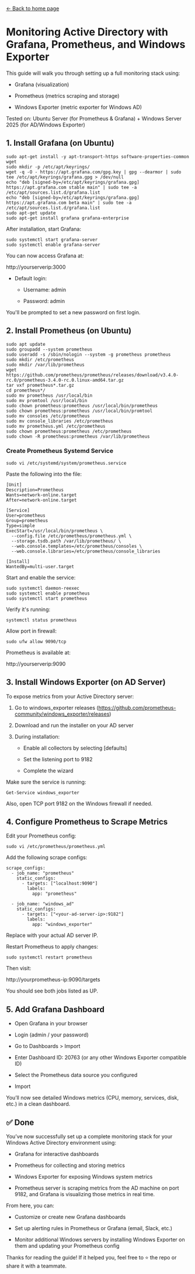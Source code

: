 <a href="/coding/README.md">← Back to home page</a>

# Monitoring Active Directory with Grafana, Prometheus, and Windows Exporter

This guide will walk you through setting up a full monitoring stack using:

- Grafana (visualization)

- Prometheus (metrics scraping and storage)

- Windows Exporter (metric exporter for Windows AD)

Tested on: Ubuntu Server (for Prometheus & Grafana) + Windows Server 2025 (for AD/Windows Exporter)

## 1. Install Grafana (on Ubuntu)
```
sudo apt-get install -y apt-transport-https software-properties-common wget
sudo mkdir -p /etc/apt/keyrings/
wget -q -O - https://apt.grafana.com/gpg.key | gpg --dearmor | sudo tee /etc/apt/keyrings/grafana.gpg > /dev/null
echo "deb [signed-by=/etc/apt/keyrings/grafana.gpg] https://apt.grafana.com stable main" | sudo tee -a /etc/apt/sources.list.d/grafana.list
echo "deb [signed-by=/etc/apt/keyrings/grafana.gpg] https://apt.grafana.com beta main" | sudo tee -a /etc/apt/sources.list.d/grafana.list
sudo apt-get update
sudo apt-get install grafana grafana-enterprise
```

After installation, start Grafana:
```
sudo systemctl start grafana-server
sudo systemctl enable grafana-server
```
You can now access Grafana at:

http://yourserverip:3000

- Default login:

    - Username: admin

    - Password: admin

You'll be prompted to set a new password on first login.

## 2. Install Prometheus (on Ubuntu)
```
sudo apt update
sudo groupadd --system prometheus
sudo useradd -s /sbin/nologin --system -g prometheus prometheus
sudo mkdir /etc/prometheus
sudo mkdir /var/lib/prometheus
wget https://github.com/prometheus/prometheus/releases/download/v3.4.0-rc.0/prometheus-3.4.0-rc.0.linux-amd64.tar.gz
tar vxf prometheus*.tar.gz
cd prometheus*/
sudo mv prometheus /usr/local/bin
sudo mv promtool /usr/local/bin
sudo chown prometheus:prometheus /usr/local/bin/prometheus
sudo chown prometheus:prometheus /usr/local/bin/promtool
sudo mv consoles /etc/prometheus
sudo mv console_libraries /etc/prometheus
sudo mv prometheus.yml /etc/prometheus
sudo chown prometheus:prometheus /etc/prometheus
sudo chown -R prometheus:prometheus /var/lib/prometheus
```
### Create Prometheus Systemd Service
```
sudo vi /etc/systemd/system/prometheus.service
```

Paste the following into the file:
```
[Unit]
Description=Prometheus
Wants=network-online.target
After=network-online.target

[Service]
User=prometheus
Group=prometheus
Type=simple
ExecStart=/usr/local/bin/prometheus \
  --config.file /etc/prometheus/prometheus.yml \
  --storage.tsdb.path /var/lib/prometheus/ \
  --web.console.templates=/etc/prometheus/consoles \
  --web.console.libraries=/etc/prometheus/console_libraries

[Install]
WantedBy=multi-user.target
```
Start and enable the service:
```
sudo systemctl daemon-reexec
sudo systemctl enable prometheus
sudo systemctl start prometheus
```

Verify it's running:

```
systemctl status prometheus
```

Allow port in firewall:
```
sudo ufw allow 9090/tcp
```

Prometheus is available at:

http://yourserverip:9090

## 3. Install Windows Exporter (on AD Server)

To expose metrics from your Active Directory server:

1. Go to windows_exporter releases (https://github.com/prometheus-community/windows_exporter/releases)

2. Download and run the installer on your AD server

3. During installation:

    - Enable all collectors by selecting [defaults]

    - Set the listening port to 9182

    - Complete the wizard

Make sure the service is running:
```
Get-Service windows_exporter
```

Also, open TCP port 9182 on the Windows firewall if needed.

## 4. Configure Prometheus to Scrape Metrics

Edit your Prometheus config:
```
sudo vi /etc/prometheus/prometheus.yml
```

Add the following scrape configs:

```
scrape_configs:
  - job_name: "prometheus"
    static_configs:
      - targets: ["localhost:9090"]
        labels:
          app: "prometheus"

  - job_name: "windows_ad"
    static_configs:
      - targets: ["<your-ad-server-ip>:9182"]
        labels:
          app: "windows_exporter"
```

Replace <your-ad-server-ip> with your actual AD server IP.

Restart Prometheus to apply changes:
```
sudo systemctl restart prometheus
```

Then visit:

http://yourprometheus-ip:9090/targets

You should see both jobs listed as UP.

## 5. Add Grafana Dashboard
- Open Grafana in your browser

- Login (admin / your password)

- Go to Dashboards > Import

- Enter Dashboard ID: 20763 (or any other Windows Exporter compatible ID)

- Select the Prometheus data source you configured

- Import

You’ll now see detailed Windows metrics (CPU, memory, services, disk, etc.) in a clean dashboard.

## ✅ Done

You’ve now successfully set up a complete monitoring stack for your Windows Active Directory environment using:

- Grafana for interactive dashboards

- Prometheus for collecting and storing metrics

- Windows Exporter for exposing Windows system metrics

- Prometheus server is scraping metrics from the AD machine on port 9182, and Grafana is visualizing those metrics in real time.

From here, you can:

- Customize or create new Grafana dashboards

- Set up alerting rules in Prometheus or Grafana (email, Slack, etc.)

- Monitor additional Windows servers by installing Windows Exporter on them and updating your Prometheus config

Thanks for reading the guide! If it helped you, feel free to ⭐ the repo or share it with a teammate.